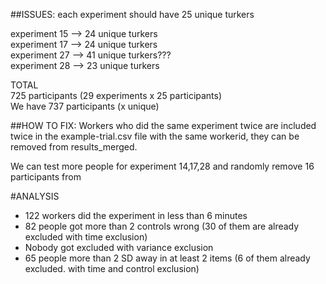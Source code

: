 ##ISSUES: 
each experiment should have 25 unique turkers

experiment 15 --> 24 unique turkers  
experiment 17 --> 24 unique turkers  
experiment 27 --> 41 unique turkers???   
experiment 28 --> 23 unique turkers  

TOTAL   
725 participants (29 experiments x 25 participants)  
We have 737 participants (x unique)


##HOW TO FIX: 
Workers who did the same experiment twice are included twice in the example-trial.csv file with the same workerid, they can be removed from results_merged. 

We can test more people for experiment 14,17,28 and randomly remove 16 participants from 



#ANALYSIS

- 122 workers did the experiment in less than 6 minutes  
- 82 people got more than 2 controls wrong (30 of them are already excluded with time exclusion)  
- Nobody got excluded with variance exclusion  
- 65 people more than 2 SD away in at least 2 items (6 of them already excluded. with time and control exclusion)